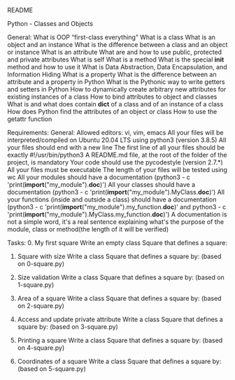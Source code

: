 README

Python - Classes and Objects

General:
What is OOP
“first-class everything”
What is a class
What is an object and an instance
What is the difference between a class and an object or instance
What is an attribute
What are and how to use public, protected and private attributes
What is self
What is a method
What is the special **init** method and how to use it
What is Data Abstraction, Data Encapsulation, and Information Hiding
What is a property
What is the difference between an attribute and a property in Python
What is the Pythonic way to write getters and setters in Python
How to dynamically create arbitrary new attributes for existing instances of a class
How to bind attributes to object and classes
What is and what does contain **dict** of a class and of an instance of a class
How does Python find the attributes of an object or class
How to use the getattr function

Requirements:
General:
Allowed editors: vi, vim, emacs
All your files will be interpreted/compiled on Ubuntu 20.04 LTS using python3 (version 3.8.5)
All your files should end with a new line
The first line of all your files should be exactly #!/usr/bin/python3
A README.md file, at the root of the folder of the project, is mandatory
Your code should use the pycodestyle (version 2.7.\*)
All your files must be executable
The length of your files will be tested using wc
All your modules should have a documentation (python3 - c 'print(**import**("my_module").**doc**)')
All your classes should have a documentation (python3 - c 'print(**import**("my_module").MyClass.**doc**)')
All your functions (inside and outside a class) should have a documentation (python3 - c 'print(**import**("my_module").my_function.**doc**)' and python3 - c 'print(**import**("my_module").MyClass.my_function.**doc**)')
A documentation is not a simple word, it's a real sentence explaining what's the purpose of the module, class or method(the length of it will be verified)

Tasks: 0. My first square
Write an empty class Square that defines a square:

1. Square with size
   Write a class Square that defines a square by: (based on 0-square.py)

2. Size validation
   Write a class Square that defines a square by: (based on 1-square.py)

3. Area of a square
   Write a class Square that defines a square by: (based on 2-square.py)

4. Access and update private attribute
   Write a class Square that defines a square by: (based on 3-square.py)

5. Printing a square
   Write a class Square that defines a square by: (based on 4-square.py)

6. Coordinates of a square
   Write a class Square that defines a square by: (based on 5-square.py)
